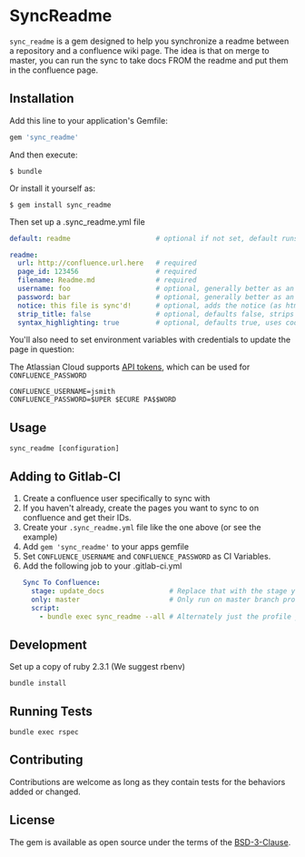 # SyncReadme

`sync_readme` is a gem designed to help you synchronize a readme between a repository and a confluence wiki page. The idea is that on merge to master, you can run the sync to take docs FROM the readme and put them in the confluence page.

## Installation

Add this line to your application's Gemfile:

``` ruby
gem 'sync_readme'
```

And then execute:

    $ bundle

Or install it yourself as:

    $ gem install sync_readme

Then set up a .sync_readme.yml file

``` yaml
default: readme                     # optional if not set, default runs all configurations

readme:
  url: http://confluence.url.here   # required
  page_id: 123456                   # required
  filename: Readme.md               # required
  username: foo                     # optional, generally better as an environment variable
  password: bar                     # optional, generally better as an environment variable
  notice: this file is sync'd!      # optional, adds the notice (as html) to the top of the confluance docs
  strip_title: false                # optional, defaults false, strips the first h1 (#) tag from the file
  syntax_highlighting: true         # optional, defaults true, uses coderay syntax highlighting on code blocks
```

You'll also need to set environment variables with credentials to update the page in question:

The Atlassian Cloud supports [API tokens](https://confluence.atlassian.com/cloud/api-tokens-938839638.html), which can be used for `CONFLUENCE_PASSWORD`

```
CONFLUENCE_USERNAME=jsmith
CONFLUENCE_PASSWORD=$UPER $ECURE PA$$WORD
```

## Usage
```
sync_readme [configuration]
```

## Adding to Gitlab-CI

1. Create a confluence user specifically to sync with
2. If you haven't already, create the pages you want to sync to on confluence and get their IDs.
3. Create your `.sync_readme.yml` file like the one above (or see the example)
4. Add `gem 'sync_readme'` to your apps gemfile
5. Set `CONFLUENCE_USERNAME` and `CONFLUENCE_PASSWORD` as CI Variables.
6. Add the following job to your .gitlab-ci.yml
   ``` yaml
   Sync To Confluence:
     stage: update_docs                # Replace that with the stage you want this to run
     only: master                      # Only run on master branch probably after you deploy
     script:
       - bundle exec sync_readme --all # Alternately just the profile you want to run
    ```

## Development

Set up a copy of ruby 2.3.1 (We suggest rbenv)

`bundle install`

## Running Tests

`bundle exec rspec`

## Contributing

Contributions are welcome as long as they contain tests for the behaviors added or changed.

## License

The gem is available as open source under the terms of the [BSD-3-Clause](http://opensource.org/licenses/BSD-3-Clause).
